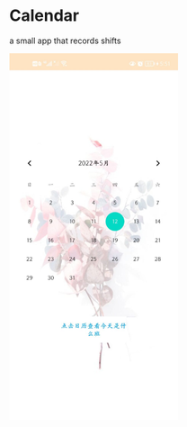# Calendar
a small app that records shifts

<img src="https://github.com/1170300305/Calendar/blob/main/example.jpg" width="300px">
